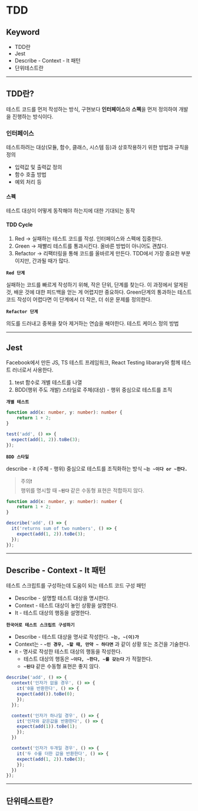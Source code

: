 # TDD

## Keyword

- TDD란
- Jest
- Describe - Context - It 패턴
- 단위테스트란

---

## TDD란?

테스트 코드를 먼저 작성하는 방식, 구현보다 **인터페이스**와 **스펙**을 먼저 정의하여 개발을 진행하는 방식이다.

### 인터페이스

테스트하려는 대상(모듈, 함수, 클래스, 시스템 등)과 상호작용하기 위한 방법과 규칙을 정의

- 입력값 및 출력값 정의
- 함수 호출 방법
- 예외 처리 등

#### 스펙

테스트 대상이 어떻게 동작해야 하는지에 대한 기대되는 동작

#### TDD Cycle

1. Red → 실패하는 테스트 코드를 작성. 인터페이스와 스펙에 집중한다.
2. Green → 재빨리 테스트를 통과시킨다. 올바른 방법이 아니어도 괜찮다.
3. Refactor → 리팩터링을 통해 코드를 올바르게 만든다. TDD에서 가장 중요한 부분이지만, 간과될 때가 많다.

**`Red 단계`**

실패하는 코드를 빠르게 작성하기 위해, 작은 단위, 단계를 찾는다. 이 과정에서 알게된 것, 배운 것에 대한 피드백을 얻는 게 어렵지만 중요하다.
Green단계의 통과하는 테스트 코드 작성이 어렵다면 이 단계에서 더 작은, 더 쉬운 문제를 정의한다.

**`Refactor 단계`**

의도를 드러내고 중복을 찾아 제거하는 연습을 해야한다.
테스트 케이스 정의 방법

---

## Jest

Facebook에서 만든 JS, TS 테스트 프레임워크, React Testing libarary와 함께 테스트 러너로서 사용한다.

1. test 함수로 개별 테스트를 나열
2. BDD(행위 주도 개발) 스타일로 주체(대상) - 행위 중심으로 테스트를 조직

**`개별 테스트`**

```typescript
function add(x: number, y: number): number {
    return 1 + 2;
}

test('add', () => {
  expect(add(1, 2)).toBe(3);
});
```

**`BDD 스타일`**

describe - it (주체 - 행위) 중심으로 테스트를 조직화하는 방식 **`~는 ~이다 or ~한다.`**

> 주의❗️  
> 행위를 명시할 때 **`~된다`** 같은 수동형 표현은 적합하지 않다.

```typescript
function add(x: number, y: number): number {
    return 1 + 2;
}

describe('add', () => {
  it('returns sum of two numbers', () => {
    expect(add(1, 2)).toBe(3);
  });
});
```

---

## Describe - Context - It 패턴

테스트 스크립트를 구성하는데 도움이 되는 테스트 코드 구성 패턴

- Describe - 설명할 테스트 대상을 명시한다.
- Context - 테스트 대상이 놓인 상황을 설명한다.
- It - 테스트 대상의 행동을 설명한다.

**`한국어로 테스트 스크립트 구성하기`**

- Describe - 테스트 대상을 명사로 작성한다. **`~는, ~(이)가`**
- Context는 - **`~인 경우, ~할 때, 만약 ~ 하다면`** 과 같이 상황 또는 조건을 기술한다.
- it - 명사로 작성한 테스트 대상의 행동을 작성한다.
  - 테스트 대상의 행동은 **`~이다, ~한다, ~를 갖는다`** 가 적절한다.
  - **`~된다`** 같은 수동형 표현은 좋지 않다.

```typescript
describe('add', () => {
  context('인자가 없을 경우', () => {
    it('0을 반환한다', () => {
    expect(add()).toBe(0);
    });
  });

  context('인자가 하나일 경우', () => {
    it('인자와 같은값을 반환한다', () => {
    expect(add(1)).toBe(1);
    });
  })

  context('인자가 두개일 경우', () => {
    it('두 수를 더한 값을 반환한다', () => {
    expect(add(1, 2)).toBe(3);
    });
  })
});
```

---

## 단위테스트란?
